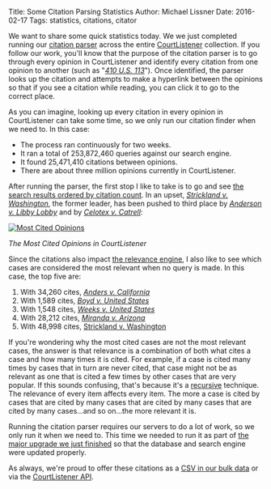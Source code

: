 Title: Some Citation Parsing Statistics
Author: Michael Lissner
Date: 2016-02-17
Tags: statistics, citations, citator


We want to share some quick statistics today. We we just completed running our [citation parser][2] across the entire [CourtListener][cl] collection. If you follow our work, you'll know that the purpose of the citation parser is to go through every opinion in CourtListener and identify every citation from one opinion to another (such as "*[410 U.S. 113][c]*"). Once identified, the parser looks up the citation and attempts to make a hyperlink between the opinions so that if you see a citation while reading, you can click it to go to the correct place.

As you can imagine, looking up every citation in every opinion in CourtListener can take some time, so we only run our citation finder when we need to. In this case:

 - The process ran continuously for two weeks.
 - It ran a total of 253,872,460 queries against our search engine.
 - It found 25,471,410 citations between opinions.
 - There are about three million opinions currently in CourtListener.

After running the parser, the first stop I like to take is to go and see [the search results ordered by citation count][cited]. In an upset, [*Strickland v. Washington*][svw], the former leader, has been pushed to third place by [*Anderson v. Libby Lobby*][avll] and by [*Celotex v. Catrell*][cvc]:

[![Most Cited Opinions]({static}/images/most-cited.png)][cited]

*The Most Cited Opinions in CourtListener*

Since the citations also impact [the relevance engine][citegeist], I also like to see which cases are considered the most relevant when no query is made. In this case, the top five are:

1. With 34,260 cites, [*Anders v. California*][avc]
1. With 1,589 cites, [*Boyd v. United States*][boyd]
1. With 1,548 cites, [*Weeks v. United States*][weeks]
1. With 28,212 cites, [*Miranda v. Arizona*][mir]
1. With 48,998 cites, [Strickland v. Washington][svw]

If you're wondering why the most cited cases are not the most relevant cases, the answer is that relevance is a combination of both what cites a case and how many times it is cited. For example, if a case is cited many times by cases that in turn are never cited, that case might not be as relevant as one that is cited a few times by other cases that are very popular. If this sounds confusing, that's because it's a [recursive][r] technique. The relevance of every item affects every item. The more a case is cited by cases that are cited by many cases that are cited by many cases that are cited by many cases&hellip;and so on&hellip;the more relevant it is.

Running the citation parser requires our servers to do a lot of work, so we only run it when we need to. This time we needed to run it as part of [the major upgrade we just finished][1] so that the database and search engine were updated properly.

As always, we're proud to offer these citations as a [CSV in our bulk data][bulk] or via the [CourtListener API][api].


[cl]: https://www.courtlistener.com/
[1]: {filename}/brand-new-courtlistener-a-year-in-the-works.md
[bulk]: https://www.courtlistener.com/api/bulk-info/
[api]: https://www.courtlistener.com/api/rest-info/
[2]: {filename}/building-a-citator-on-courtlistener.md
[c]: https://www.courtlistener.com/c/U.S./410/113/
[cited]: https://www.courtlistener.com/?q=&order_by=citeCount+desc&stat_Precedential=on
[svw]: https://www.courtlistener.com/opinion/111170/strickland-v-washington/
[cvc]: https://www.courtlistener.com/opinion/111722/celotex-corporation-v-myrtle-nell-catrett-administratrix-of-the-estate-of/
[avc]: https://www.courtlistener.com/opinion/107423/anders-v-california/
[citegeist]: {filename}/citegeist.md
[boyd]: https://www.courtlistener.com/opinion/91573/boyd-v-united-states/
[weeks]: https://www.courtlistener.com/opinion/98094/weeks-v-united-states/
[mir]: https://www.courtlistener.com/opinion/107252/miranda-v-arizona/
[r]: https://en.wikipedia.org/wiki/Recursion
[avll]: https://www.courtlistener.com/opinion/111719/jack-anderson-v-liberty-lobby-inc-and-willis-a-carto/
